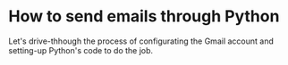 # How to send emails through Python
Let's drive-thhough the process of configurating the Gmail account and setting-up Python's code to do the job.
